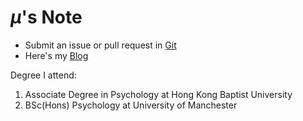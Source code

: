# $\mu$'s Note

- Submit an issue or pull request in [Git](https://git.mxr612.io/mxr612/Notes)
- Here's my [Blog](https://www.mxr612.io/)

Degree I attend:

1. Associate Degree in Psychology at Hong Kong Baptist University
2. BSc(Hons) Psychology at University of Manchester

